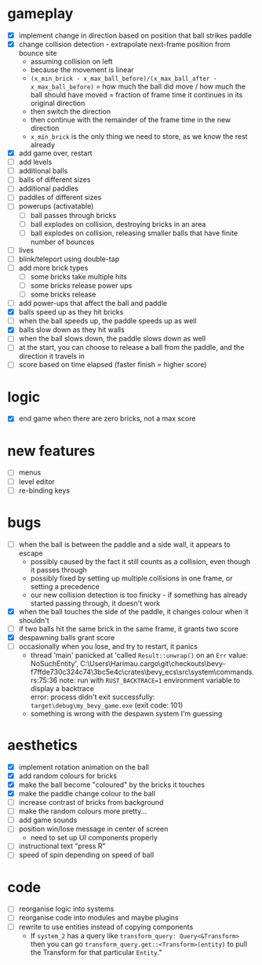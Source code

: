 # gameplay

- [x] implement change in direction based on position that ball strikes paddle
- [x] change collision detection - extrapolate next-frame position from bounce site
  - assuming collision on left
  - because the movement is linear
  - `(x_min_brick - x_max_ball_before)/(x_max_ball_after - x_max_ball_before)` =
    how much the ball did move / how much the ball should have moved =
    fraction of frame time it continues in its original direction
  - then switch the direction
  - then continue with the remainder of the frame time in the new direction
  - `x_min_brick` is the only thing we need to store, as we know the rest already
- [x] add game over, restart
- [ ] add levels
- [ ] additional balls
- [ ] balls of different sizes
- [ ] additional paddles
- [ ] paddles of different sizes
- [ ] powerups (activatable)
  - [ ] ball passes through bricks
  - [ ] ball explodes on collision, destroying bricks in an area
  - [ ] ball explodes on collision, releasing smaller balls that have finite number of bounces
- [ ] lives
- [ ] blink/teleport using double-tap
- [ ] add more brick types
  - [ ] some bricks take multiple hits
  - [ ] some bricks release power ups
  - [ ] some bricks release 
- [ ] add power-ups that affect the ball and paddle
- [x] balls speed up as they hit bricks
- [ ] when the ball speeds up, the paddle speeds up as well
- [x] balls slow down as they hit walls
- [ ] when the ball slows down, the paddle slows down as well
- [ ] at the start, you can choose to release a ball from the paddle, and the direction it travels in
- [ ] score based on time elapsed (faster finish = higher score)

# logic

- [x] end game when there are zero bricks, not a max score

# new features

- [ ] menus
- [ ] level editor
- [ ] re-binding keys

# bugs

- [ ] when the ball is between the paddle and a side wall, it appears to escape
  - possibly caused by the fact it still counts as a collision, even though it passes through
  - possibly fixed by setting up multiple collisions in one frame, or setting a precedence
  - our new collision detection is too finicky - if something has already started passing through, it doesn't work
- [x] when the ball touches the side of the paddle, it changes colour when it shouldn't
- [ ] if two balls hit the same brick in the same frame, it grants two score
- [x] despawning balls grant score
- [ ] occasionally when you lose, and try to restart, it panics
  - thread 'main' panicked at 'called `Result::unwrap()` on an `Err` value: NoSuchEntity', C:\Users\Harimau\.cargo\git\checkouts\bevy-f7ffde730c324c74\3bc5e4c\crates\bevy_ecs\src\system\commands.rs:75:36
    note: run with `RUST_BACKTRACE=1` environment variable to display a backtrace       
    error: process didn't exit successfully: `target\debug\my_bevy_game.exe` (exit code: 101)
  - something is wrong with the despawn system I'm guessing

# aesthetics

- [x] implement rotation animation on the ball
- [x] add random colours for bricks
- [x] make the ball become "coloured" by the bricks it touches
- [x] make the paddle change colour to the ball
- [ ] increase contrast of bricks from background
- [ ] make the random colours more pretty...
- [ ] add game sounds
- [ ] position win/lose message in center of screen
  - need to set up UI components properly
- [ ] instructional text "press R"
- [ ] speed of spin depending on speed of ball

# code

- [ ] reorganise logic into systems
- [ ] reorganise code into modules and maybe plugins
- [ ] rewrite to use entities instead of copying components
  - If `system_2` has a query like `transform_query: Query<&Transform>` then you can go
    `transform_query.get::<Transform>(entity)` to pull the Transform for that particular `Entity`."
